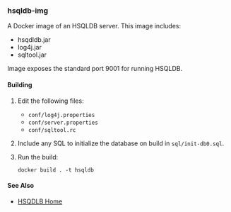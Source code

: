 ### hsqldb-img

A Docker image of an HSQLDB server. This image includes:

- hsqdldb.jar
- log4j.jar
- sqltool.jar

Image exposes the standard port 9001 for running HSQLDB.

#### Building

1. Edit the following files:
   - `conf/log4j.properties`
   - `conf/server.properties`
   - `conf/sqltool.rc`
1. Include any SQL to initialize the database on build in `sql/init-db0.sql`.
1. Run the build:

       docker build . -t hsqldb


#### See Also

- [HSQDLB Home](http://hsqldb.org)